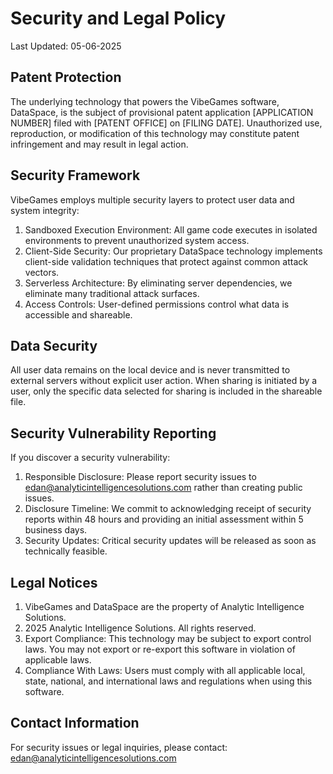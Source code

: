# Security and Legal Policy
Last Updated: 05-06-2025

## Patent Protection
The underlying technology that powers the VibeGames software, DataSpace, is the subject of provisional patent application [APPLICATION NUMBER] filed with [PATENT OFFICE] on [FILING DATE]. Unauthorized use, reproduction, or modification of this technology may constitute patent infringement and may result in legal action.

## Security Framework
VibeGames employs multiple security layers to protect user data and system integrity:

1. Sandboxed Execution Environment: All game code executes in isolated environments to prevent unauthorized system access.
2. Client-Side Security: Our proprietary DataSpace technology implements client-side validation techniques that protect against common attack vectors.
3. Serverless Architecture: By eliminating server dependencies, we eliminate many traditional attack surfaces.
4. Access Controls: User-defined permissions control what data is accessible and shareable.

## Data Security
All user data remains on the local device and is never transmitted to external servers without explicit user action. When sharing is initiated by a user, only the specific data selected for sharing is included in the shareable file.

## Security Vulnerability Reporting
If you discover a security vulnerability:

1. Responsible Disclosure: Please report security issues to edan@analyticintelligencesolutions.com rather than creating public issues.
2. Disclosure Timeline: We commit to acknowledging receipt of security reports within 48 hours and providing an initial assessment within 5 business days.
3. Security Updates: Critical security updates will be released as soon as technically feasible.

## Legal Notices

1. VibeGames and DataSpace are the property of Analytic Intelligence Solutions.
2. 2025 Analytic Intelligence Solutions. All rights reserved.
3. Export Compliance: This technology may be subject to export control laws. You may not export or re-export this software in violation of applicable laws.
4. Compliance With Laws: Users must comply with all applicable local, state, national, and international laws and regulations when using this software.

## Contact Information
For security issues or legal inquiries, please contact:
edan@analyticintelligencesolutions.com
